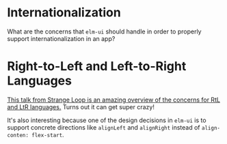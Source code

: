 # Internationalization

What are the concerns that `elm-ui` should handle in order to properly support internationalization in an app?

# Right-to-Left and Left-to-Right Languages

[This talk from Strange Loop is an amazing overview of the concerns for RtL and LtR languages.](https://www.youtube.com/watch?v=xpumLsaAWGw&t=3s)  Turns out it can get super crazy!

It's also interesting because one of the design decisions in `elm-ui` is to support concrete directions like `alignLeft` and `alignRight` instead of `align-conten: flex-start`.  





